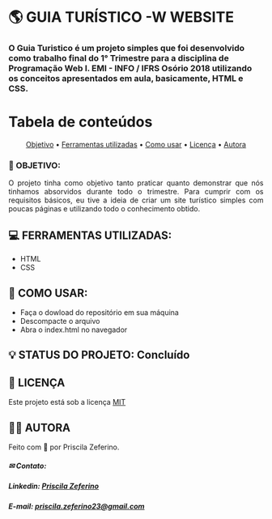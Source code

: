 # 🌎 GUIA TURÍSTICO -W WEBSITE

### O Guia Turistico é um projeto simples que foi desenvolvido como trabalho final do 1° Trimestre para a disciplina de Programação Web I. EMI - INFO / IFRS Osório 2018 utilizando os conceitos apresentados em aula, basicamente, HTML e CSS.


Tabela de conteúdos
=================

<p align="center">
 <a href="#-objetivo">Objetivo</a> •
 <a href="#-ferramentas-utilizadas">Ferramentas utilizadas</a> • 
 <a href="#-como-usar">Como usar</a> • 
 <a href="#-licença">Licença</a> • 
 <a href="#-autora">Autora</a>

</p>

### 🚀 OBJETIVO: 

<p align="justify"> O projeto tinha como objetivo tanto praticar quanto demonstrar que nós tinhamos absorvidos durante todo o trimestre. Para cumprir com os requisitos básicos, eu tive a ideia de criar um site turístico simples com poucas páginas e utilizando todo o conhecimento obtido. </p>


## 💻 FERRAMENTAS UTILIZADAS:

- HTML
- CSS

## 📢 COMO USAR:

- Faça o dowload do repositório em sua máquina
- Descompacte o arquivo
- Abra o index.html no navegador

## 💡 STATUS DO PROJETO: Concluído 

## 📃 LICENÇA
Este projeto está sob a licença <a href="https://github.com/PriscilaZeferino/Proffy/blob/master/LICENSE">MIT</a>

## 👧🏻 AUTORA

 Feito com 🧡 por Priscila Zeferino.
 
##### ✉ Contato:

##### Linkedin: <a href="https://www.linkedin.com/in/priscila-zeferino-594b5b175/"> Priscila Zeferino</a>
##### E-mail: priscila.zeferino23@gmail.com
